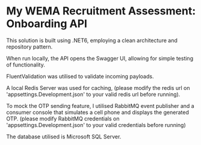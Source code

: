 # My WEMA Recruitment Assessment: Onboarding API

This solution is built using .NET6, employing a clean architecture and repository pattern.

When run locally, the API opens the Swagger UI, allowing for simple testing of functionality.

FluentValidation was utilised to validate incoming payloads.

A local Redis Server was used for caching, (please modify the redis url on 'appsettings.Development.json' to your valid redis url before running).

To mock the OTP sending feature, I utilised RabbitMQ event publisher and a consumer console that simulates a cell phone and displays the generated OTP. (please modify RabbitMQ credentials on 'appsettings.Development.json' to your valid credentials before running)

The database utilised is Microsoft SQL Server.
